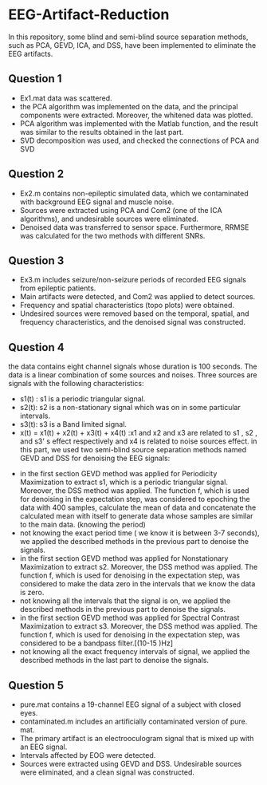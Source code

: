 # EEG-Artifact-Reduction
In this repository, some blind and semi-blind source separation methods, such as PCA, GEVD, ICA, and DSS, have been implemented to eliminate the EEG artifacts.
## Question 1  
- Ex1.mat data was scattered.
- the PCA algorithm was implemented on the data, and the principal components were extracted. Moreover, the whitened data was plotted. 
- PCA algorithm was implemented with the Matlab function, and the result was similar to the results obtained in the last part.
- SVD decomposition was used, and checked the connections of PCA and SVD
## Question 2  
- Ex2.m contains non-epileptic simulated data, which we contaminated with background EEG signal and muscle noise.
- Sources were extracted using PCA and Com2 (one of the ICA algorithms), and undesirable sources were eliminated.
- Denoised data was transferred to sensor space. Furthermore, RRMSE was calculated for the two methods with different SNRs. 
## Question 3
- Ex3.m includes seizure/non-seizure periods of recorded EEG signals from epileptic patients.
- Main artifacts were detected, and Com2 was applied to detect sources.
- Frequency and spatial characteristics (topo plots) were obtained.
- Undesired sources were removed based on the temporal, spatial, and frequency characteristics, and the denoised signal was constructed.
## Question 4  
the data contains eight channel signals whose duration is 100 seconds. The data is a linear combination of some sources and noises. Three sources are signals with the following characteristics:
* s1(t) : s1 is a periodic triangular signal. 
* s2(t): s2 is a non-stationary signal which was on in some particular intervals.
* s3(t): s3 is a Band limited signal. 
* x(t) = x1(t) + x2(t) + x3(t) + x4(t) :x1 and x2 and x3 are related to s1 , s2 , and s3' s effect respectively and x4 is related to noise sources effect. 
in this part, we used two semi-blind source separation methods named GEVD and DSS for denoising the EEG signals:
- in the first section GEVD method was applied for Periodicity Maximization to extract s1, which is a periodic triangular signal. Moreover, the DSS method was applied. The function f, which is used for denoising in the expectation step, was considered to epoching the data with 400 samples, calculate the mean of data and concatenate the calculated mean with itself to generate data whose samples are similar to the main data. (knowing the period)
- not knowing the exact period time ( we know it is between 3-7 seconds), we applied the described methods in the previous part to denoise the signals. 
- in the first section GEVD method was applied for Nonstationary Maximization to extract s2. Moreover, the DSS method was applied. The function f, which is used for denoising in the expectation step, was considered to make the data zero in the intervals that we know the data is zero. 
- not knowing all the intervals that the signal is on, we applied the described methods in the previous part to denoise the signals. 
- in the first section GEVD method was applied for Spectral Contrast Maximization to extract s3. Moreover, the DSS method was applied. The function f, which is used for denoising in the expectation step, was considered to be a bandpass filter.[(10-15 )Hz]
- not knowing all the exact frequency intervals of signal, we applied the described methods in the last part to denoise the signals. 
## Question 5  
- pure.mat contains a 19-channel EEG signal of a subject with closed eyes. 
- contaminated.m includes an artificially contaminated version of pure. mat. 
- The primary artifact is an electrooculogram signal that is mixed up with an EEG signal. 
- Intervals affected by EOG were detected. 
- Sources were extracted using GEVD and DSS. Undesirable sources were eliminated, and a clean signal was constructed. 





